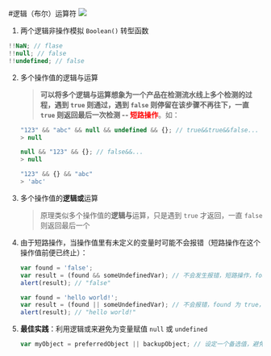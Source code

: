 #逻辑（布尔）运算符
![][1]

1. 两个逻辑非操作模拟 `Boolean()` 转型函数
```javascript
!!NaN; // flase
!!null; // false
!!undefined; // false
```
2. 多个操作值的逻辑与运算
    > **可以将多个逻辑与运算想象为一个产品在检测流水线上多个检测的过程，遇到 `true` 则通过，遇到 `false` 则停留在该步骤不再往下，一直 `true` 则返回最后一次检测 -- <span style="color:red">短路操作</span>**。如：

    ```javascript
    "123" && "abc" && null && undefined && {}; // true&&true&&false...
    > null

    null && "123" && {}; // false&&...
    > null

    "123" && {} && "abc"
    > 'abc'

    ```
3. 多个操作值的**逻辑或**运算
    > 原理类似多个操作值的**逻辑与**运算，只是遇到 `true` 才返回，一直 `false` 则返回最后一个

4. 由于短路操作，当操作值里有未定义的变量时可能不会报错（短路操作在这个操作值前便已终止）：
    ```javascript
    var found = 'false';
    var result = (found && someUndefinedVar); // 不会发生报错，短路操作，found 即返回，不再往下运算
    alert(result); // "false"

    var found = 'hello world!';
    var result = (found || someUndefinedVar); // 不会报错，found 为 true，逻辑或操作返回 found
    alert(result); // "hello world!"
    ```

5. **最佳实践**：利用逻辑或来避免为变量赋值 `null` 或 `undefined`
    ```javascript
    var myObject = preferredObject || backupObject; // 设定一个备选值，避免被默认赋值为 `null` 或 `undefined`
    ```

[1]:http://static.zybuluo.com/yangfch3/5rjqym1mtzzr9hch7zr5d4le/2016-02-06_111358.jpg

